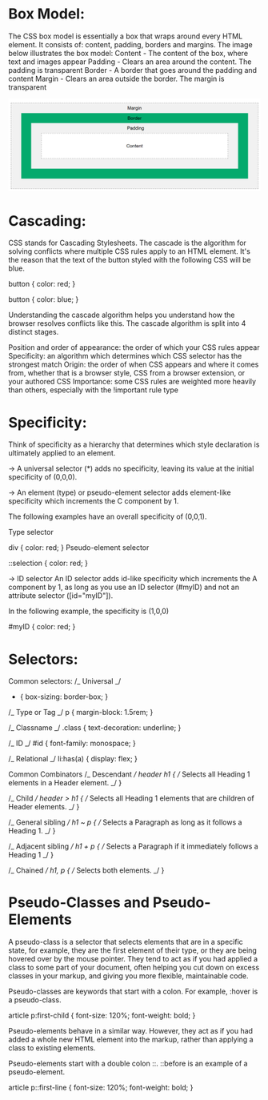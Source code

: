# Box Model:

The CSS box model is essentially a box that wraps around every HTML element. It consists of: content, padding, borders and margins. The image below illustrates the box model:
Content - The content of the box, where text and images appear
Padding - Clears an area around the content. The padding is transparent
Border - A border that goes around the padding and content
Margin - Clears an area outside the border. The margin is transparent

![alt text](image.png)

# Cascading:

CSS stands for Cascading Stylesheets. The cascade is the algorithm for solving conflicts where multiple CSS rules apply to an HTML element. It's the reason that the text of the button styled with the following CSS will be blue.

button {
color: red;
}

button {
color: blue;
}

Understanding the cascade algorithm helps you understand how the browser resolves conflicts like this. The cascade algorithm is split into 4 distinct stages.

Position and order of appearance: the order of which your CSS rules appear
Specificity: an algorithm which determines which CSS selector has the strongest match
Origin: the order of when CSS appears and where it comes from, whether that is a browser style, CSS from a browser extension, or your authored CSS
Importance: some CSS rules are weighted more heavily than others, especially with the !important rule type

# Specificity:

Think of specificity as a hierarchy that determines which style declaration is ultimately applied to an element.

-> A universal selector (\*) adds no specificity, leaving its value at the initial specificity of (0,0,0).

-> An element (type) or pseudo-element selector adds element-like specificity which increments the C component by 1.

The following examples have an overall specificity of (0,0,1).

Type selector

div {
color: red;
}
Pseudo-element selector

::selection {
color: red;
}

-> ID selector
An ID selector adds id-like specificity which increments the A component by 1, as long as you use an ID selector (#myID) and not an attribute selector ([id="myID"]).

In the following example, the specificity is (1,0,0)

#myID {
color: red;
}

# Selectors:

Common selectors:
/_ Universal _/

- {
  box-sizing: border-box;
  }

/_ Type or Tag _/
p {
margin-block: 1.5rem;
}

/_ Classname _/
.class {
text-decoration: underline;
}

/_ ID _/
#id {
font-family: monospace;
}

/_ Relational _/
li:has(a) {
display: flex;
}

Common Combinators
/_ Descendant _/
header h1 {
/_ Selects all Heading 1 elements in a Header element. _/
}

/_ Child _/
header > h1 {
/_ Selects all Heading 1 elements that are children of Header elements. _/
}

/_ General sibling _/
h1 ~ p {
/_ Selects a Paragraph as long as it follows a Heading 1. _/
}

/_ Adjacent sibling _/
h1 + p {
/_ Selects a Paragraph if it immediately follows a Heading 1 _/
}

/_ Chained _/
h1, p {
/_ Selects both elements. _/
}

# Pseudo-Classes and Pseudo-Elements

A pseudo-class is a selector that selects elements that are in a specific state, for example, they are the first element of their type, or they are being hovered over by the mouse pointer. They tend to act as if you had applied a class to some part of your document, often helping you cut down on excess classes in your markup, and giving you more flexible, maintainable code.

Pseudo-classes are keywords that start with a colon. For example, :hover is a pseudo-class.

article p:first-child {
font-size: 120%;
font-weight: bold;
}

Pseudo-elements behave in a similar way. However, they act as if you had added a whole new HTML element into the markup, rather than applying a class to existing elements.

Pseudo-elements start with a double colon ::. ::before is an example of a pseudo-element.

article p::first-line {
font-size: 120%;
font-weight: bold;
}
